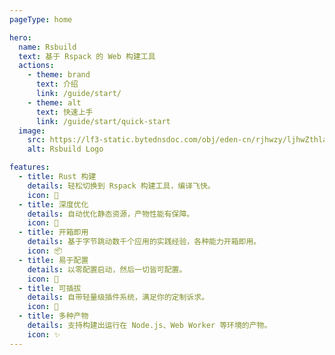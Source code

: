 ```yaml
---
pageType: home

hero:
  name: Rsbuild
  text: 基于 Rspack 的 Web 构建工具
  actions:
    - theme: brand
      text: 介绍
      link: /guide/start/
    - theme: alt
      text: 快速上手
      link: /guide/start/quick-start
  image:
    src: https://lf3-static.bytednsdoc.com/obj/eden-cn/rjhwzy/ljhwZthlaukjlkulzlp/rsbuild/home-logo-1200.png
    alt: Rsbuild Logo

features:
  - title: Rust 构建
    details: 轻松切换到 Rspack 构建工具，编译飞快。
    icon: 🚀
  - title: 深度优化
    details: 自动优化静态资源，产物性能有保障。
    icon: 🍭
  - title: 开箱即用
    details: 基于字节跳动数千个应用的实践经验，各种能力开箱即用。
    icon: 📦
  - title: 易于配置
    details: 以零配置启动，然后一切皆可配置。
    icon: 📖
  - title: 可插拔
    details: 自带轻量级插件系统，满足你的定制诉求。
    icon: 🎨
  - title: 多种产物
    details: 支持构建出运行在 Node.js、Web Worker 等环境的产物。
    icon: ✨
---
```


